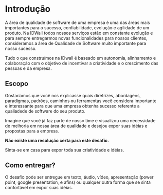 # Introdução
A área de qualidade de software de uma empresa é uma das áreas mais importantes para o sucesso, confiabilidade, evolução e agilidade de um produto. Na IDWall todos nossos serviços estão em constante evolução e para sempre entregarmos novas funcionalidades para nossos clientes, consideramos a área de Qualidade de Software muito importante para nosso sucesso. 

Tudo o que construímos na IDwall é baseado em autonomia, alinhamento e colaboração com o objetivo de incentivar a criatividade e o crescimento das pessoas e da empresa. 

## Escopo
Gostaríamos que você nos explicasse quais diretrizes, abordagens, paradigmas, padrões, caminhos ou ferramentas você considera importante e interessante para que uma empresa obtenha sucesso referente a qualiadede de software do seu produto.

Imagine que você já faz parte de nosso time e visualizou uma necessidade de melhoria em nossa área de qualidade e desejou expor suas idéias e propostas para a empresa.

**Não existe uma resolução certa para este desafio.** 

Sinta-se em casa para expor toda sua criatividade e idéias.

## Como entregar?
O desafio pode ser entregue em texto, áudio, vídeo, apresentação (power point, google presentation, e afins) ou qualquer outra forma que se sinta confortável em expor suas idéias.

